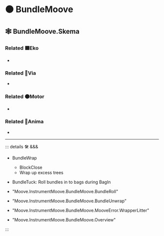 # 🟠 <motor>BundleMoove</motor>

## 🕸 BundleMoove.Skema

### Related 🟩<ekos>Eko</ekos>

-

### Related 🔻<via>Via</via>

-

### Related 🟠<motor>Motor</motor>

-

### Related 💜<anima>Anima</anima>

-

---

<!-- =================================================== -->
<!-- =================================================== -->
<!-- =================================================== -->
<!-- =================================================== -->
<!-- =================================================== -->
::: details 🛠 <dev>&&&</dev>

- BundleWrap
    - BlockClose
    - Wrap up excess trees
- BundleTuck: Roll bundles in to bags during BagIn

- "Moove.InstrumentMoove.BundleMoove.BundleRoll"
- "Moove.InstrumentMoove.BundleMoove.BundleUnwrap"
- "Moove.InstrumentMoove.BundleMoove.MooveError.WrapperLitter"
- "Moove.InstrumentMoove.BundleMoove.Overview"

:::
